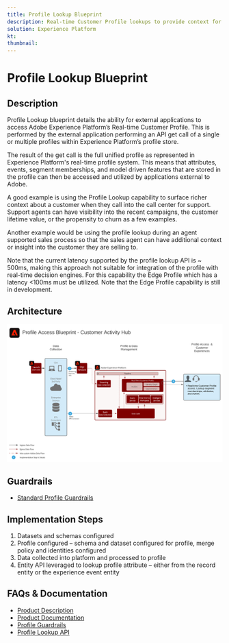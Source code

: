 ```yaml
---
title: Profile Lookup Blueprint
description: Real-time Customer Profile lookups to provide context for agent assisted support and sales.
solution: Experience Platform
kt: 
thumbnail: 
---
```


# Profile Lookup Blueprint

## Description

Profile Lookup blueprint details the ability for external applications to access Adobe Experience Platform’s Real-time Customer Profile. This is performed by the external application performing an API get call of a single or multiple profiles within Experience Platform’s profile store.

The result of the get call is the full unified profile as represented in Experience Platform's real-time profile system. This means that attributes, events, segment memberships, and model driven features that are stored in the profile can then be accessed and utilized by applications external to Adobe.

A good example is using the Profile Lookup capability to surface richer context about a customer when they call into the call center for support. Support agents can have visibility into the recent campaigns, the customer lifetime value, or the propensity to churn as a few examples. 

Another example would be using the profile lookup during an agent supported sales process so that the sales agent can have additional context or insight into the customer they are selling to.

Note that the current latency supported by the profile lookup API is ~ 500ms, making this approach not suitable for integration of the profile with real-time decision engines. For this capability the Edge Profile which has a latency <100ms must be utilized. Note that the Edge Profile capability is still in development.

## Architecture

![Customer Activity Hub](assets/cah.svg)

## Guardrails

* [Standard Profile Guardrails](https://docs.adobe.com/content/help/en/experience-platform/profile/guardrails.html)

## Implementation Steps

1. Datasets and schemas configured
1. Profile configured – schema and dataset configured for profile, merge policy and identities configured
1. Data collected into platform and processed to profile
1. Entity API leveraged to lookup profile attribute – either from the record entity or the experience event entity

## FAQs & Documentation

* [Product Description](https://helpx.adobe.com/legal/product-descriptions/adobe-experience-platform0.html)
* [Product Documentation](https://experienceleague.adobe.com/docs/experience-platform/profile/home.html?lang=en)
* [Profile Guardrails](https://docs.adobe.com/content/help/en/experience-platform/profile/guardrails.html)
* [Profile Lookup API](https://www.adobe.io/apis/experienceplatform/home/api-reference.html)
